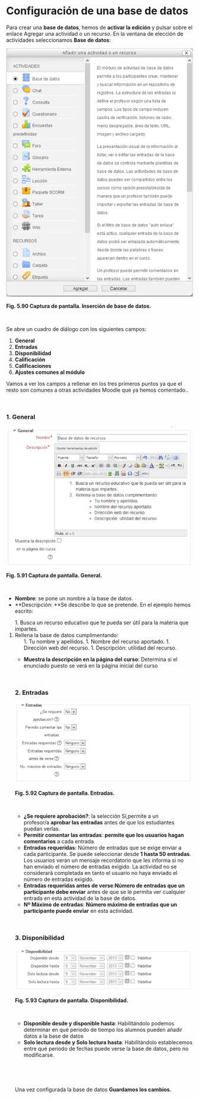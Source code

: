 
# Configuración de una base de datos

Para crear una **base de datos**, hemos de **activar la edición** y pulsar sobre el enlace Agregar una actividad o un recurso. En la ventana de elección de actividades seleccionamos **Base de datos**:


![](img/bd-agregar_bd.png)

**Fig. 5.90 Captura de pantalla. Inserción de base de datos.**

 

Se abre un cuadro de diálogo con los siguientes campos:

1. **General**
1. **Entradas**
1. **Disponibilidad**
1. **Calificación**
1. **Calificaciones**
1. **Ajustes comunes al módulo**

Vamos a ver los campos a rellenar en los tres primeros puntos ya que el resto son comunes a otras actividades Moodle que ya hemos comentado..

 

### **1. General**


![](img/bd-general.png)

**Fig. 5.91 Captura de pantalla. General.**

 

- **Nombre**: se pone un nombre a la base de datos.
- **Descripción: **Se describe lo que se pretende. En el ejemplo hemos escrito:
<ol>
1. Busca un recurso educativo que te pueda ser útil para la materia que impartes.
<li>Rellena la base de datos cumplimentando:<br/>
<ul>
1. Tu nombre y apellidos.
1. Nombre del recurso aportado.
1. Dirección web del recurso.
1. Descripción: utilidad del recurso.
</ul>
</li>

- **Muestra la descripción en la página del curso**: Determina si el enunciado puesto se verá en la página inicial del curso

 

### 2. Entradas


![](img/bd-entradas.png)

**Fig. 5.92 Captura de pantalla. Entradas.**

 

- **¿Se requiere aprobación?**: la selección Sí,permite a un profesor/a **aprobar las entradas** antes de que los estudiantes puedan verlas.
- **Permitir comentar las entradas**: **permite que los usuarios hagan comentarios** a cada entrada.
- **Entradas requeridas**: Número de entradas que se exige enviar a cada participante. Se puede seleccionar desde **1 hasta 50 entradas**. Los usuarios verán un mensaje recordatorio que les informa si no han enviado el número de entradas exigido. La actividad no se considerará completada en tanto el usuario no haya enviado el número de entradas exigido.
- **Entradas requeridas antes de verse**:**Número de entradas que un participante debe enviar** antes de que se le permita ver cualquier entrada en esta actividad de la base de datos.
- **Nº Máximo de entradas**: **Número máximo de entradas que un participante puede enviar** en esta actividad.

 

### 3. Disponibilidad


![](img/bd-disponibilidad.png)

**Fig. 5.93 Captura de pantalla. Disponibilidad.**

 

- **Disponible desde y disponible hasta**: Habilitándolo podemos determinar en qué periodo de tiempo los alumnos pueden añadir datos a la base de datos
- **Solo lectura desde y Solo lectura hasta**: Habilitándolo establecemos entre qué periodo de fechas puede verse la base de datos, pero no modificarse.

 

 

Una vez configurada la base de datos **Guardamos los cambios.**
